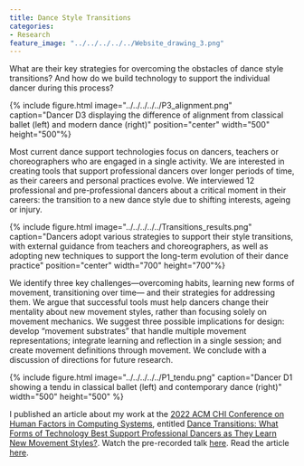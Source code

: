 ```yaml
---
title: Dance Style Transitions
categories:
- Research
feature_image: "../../../../../Website_drawing_3.png"
---
```


What are their key strategies for overcoming the obstacles of dance style transitions? And how do we build technology to support the individual dancer during this process? 

{% include figure.html image="../../../../../P3_alignment.png" caption="Dancer D3 displaying the difference of alignment from classical ballet (left) and modern dance (right)" position="center" width="500" height="500"%}

Most current dance support technologies focus on dancers, teachers or choreographers who are engaged in a single
activity. We are interested in creating tools that support professional dancers over longer periods of time, as their careers and personal practices evolve. We interviewed 12 professional and pre-professional dancers about a critical moment in their careers: the transition to a new dance style due to shifting interests, ageing or injury. 

{% include figure.html image="../../../../../Transitions_results.png" caption="Dancers adopt various strategies to support their style transitions, with external guidance from teachers and choreographers, as well as adopting new techniques to support the long-term evolution of their dance practice" position="center" width="700" height="700"%}

We identify three key challenges—overcoming habits, learning new forms of movement, transitioning over time— and their strategies for addressing them. We argue that successful tools must help dancers change their mentality about new movement styles, rather than focusing solely on movement mechanics. We suggest three possible implications for design: develop “movement substrates” that handle multiple movement representations; integrate learning and reflection in a single session; and create movement definitions through movement. We conclude with a discussion of directions for future research.

{% include figure.html image="../../../../../P1_tendu.png" caption="Dancer D1 showing a tendu in classical ballet (left) and contemporary dance (right)" width="500" height="500" %}

I published an article about my work at the [2022 ACM CHI Conference on Human Factors in Computing Systems](https://chi2022.acm.org/), entitled [Dance Transitions: What Forms of Technology Best Support Professional Dancers as They Learn New Movement Styles?](https://dl.acm.org/doi/10.1145/3491102.3517448). 
Watch the pre-recorded talk [here](https://www.youtube.com/watch?v=z9L7kaqYvSw).
Read the article [here](https://hal.inria.fr/hal-03665474/file/2021_CHI_TransitionSupport_AUTHOR_VERSION.pdf). 
